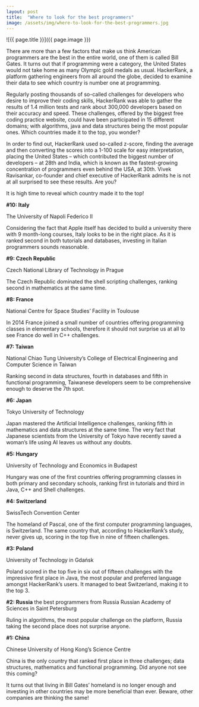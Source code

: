 ```yaml
---
layout: post
title:  "Where to look for the best programmers"
image: /assets/img/where-to-look-for-the-best-programmers.jpg
---
```


![{{ page.title }}]({{ page.image }})

There are more than a few factors that make us think American programmers are the best in the entire world, one of them is called Bill Gates. It turns out that if programming were a category, the United States would not take home as many Olympic gold medals as usual. HackerRank, a platform gathering engineers from all around the globe, decided to examine their data to see which country is number one at programming.

Regularly posting thousands of so-called challenges for developers who desire to improve their coding skills, HackerRank was able to gather the results of 1.4 million tests and rank about 300,000 developers based on their accuracy and speed. These challenges, offered by the biggest free coding practice website, could have been participated in 15 different domains; with algorithms, java and data structures being the most popular ones. Which countries made it to the top, you wonder?

In order to find out, HackerRank used so-called z-score, finding the average and then converting the scores into a 1-100 scale for easy interpretation, placing the United States – which contributed the biggest number of developers – at 28th and India, which is known as the fastest-growing concentration of programmers even behind the USA, at 30th. Vivek Ravisankar, co-founder and chief executive of HackerRank admits he is not at all surprised to see these results. Are you? 

It is high time to reveal which country made it to the top!

**#10: Italy**

The University of Napoli Federico II

Considering the fact that Apple itself has decided to build a university there with 9 month-long courses, Italy looks to be in the right place. As it is ranked second in both tutorials and databases, investing in Italian programmers sounds reasonable.

**#9: Czech Republic**

Czech National Library of Technology in Prague

The Czech Republic dominated the shell scripting challenges, ranking second in mathematics at the same time.

**#8: France**

National Centre for Space Studies’ Facility in Toulouse

In 2014 France joined a small number of countries offering programming classes in elementary schools, therefore it should not surprise us at all to see France do well in C++ challenges.

**#7: Taiwan**

National Chiao Tung University’s College of Electrical Engineering and Computer Science in Taiwan

Ranking second in data structures, fourth in databases and fifth in functional programming, Taiwanese developers seem to be comprehensive enough to deserve the 7th spot.

**#6: Japan**

Tokyo University of Technology

Japan mastered the Artificial Intelligence challenges, ranking fifth in mathematics and data structures at the same time. The very fact that Japanese scientists from the University of Tokyo have recently saved a woman’s life using AI leaves us without any doubts.

**#5: Hungary**

University of Technology and Economics in Budapest

Hungary was one of the first countries offering programming classes in both primary and secondary schools, ranking first in tutorials and third in Java, C++ and Shell challenges.

**#4: Switzerland**

SwissTech Convention Center

The homeland of Pascal, one of the first computer programming languages, is Switzerland. The same country that, according to HackerRank’s study, never gives up, scoring in the top five in nine of fifteen challenges.

**#3: Poland**

University of Technology in Gdańsk

Poland scored in the top five in six out of fifteen challenges with the impressive first place in Java, the most popular and preferred language amongst HackerRank’s users. It managed to beat Switzerland, making it to the top 3.

**#2: Russia**
the best programmers from Russia
Russian Academy of Sciences in Saint Petersburg

Ruling in algorithms, the most popular challenge on the platform, Russia taking the second place does not surprise anyone. 

**#1: China**

Chinese University of Hong Kong’s Science Centre

China is the only country that ranked first place in three challenges; data structures, mathematics and functional programming. Did anyone not see this coming?

It turns out that living in Bill Gates’ homeland is no longer enough and investing in other countries may be more beneficial than ever. Beware, other companies are thinking the same!
